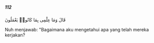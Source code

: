 ##### 112

<span class="ayah">قَالَ وَمَا عِلْمِى بِمَا كَانُوا۟ يَعْمَلُونَ</span>

<span class="ayah_translation">Nuh menjawab: "Bagaimana aku mengetahui apa yang telah mereka kerjakan?</span>
